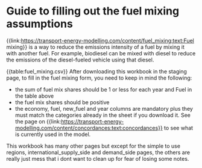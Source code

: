 # Guide to filling out the fuel mixing assumptions

{{link:https://transport-energy-modelling.com/content/fuel_mixing:text:Fuel mixing}} is a way to reduce the emissions intensity of a fuel by mixing it with another fuel. For example, biodiesel can be mixed with diesel to reduce the emissions of the diesel-fueled vehicle using that diesel.

{{table:fuel_mixing.csv}}
After downloading this workbook in the staging page, to fill in the fuel mixing form, you need to keep in mind the following:
- the sum of fuel mix shares should be 1 or less for each year and Fuel in the table above
- the fuel mix shares should be positive
- the economy, fuel, new_fuel and year columns are mandatory plus they must match the categories already in the sheet if you download it. See the page on {{link:https://transport-energy-modelling.com/content/concordances:text:concordances}} to see what is currently used in the model.

This workbook has many other pages but except for the simple to use regions, international_supply_side and demand_side pages, the others are really just mess that i dont want to clean up for fear of losing some notes.

